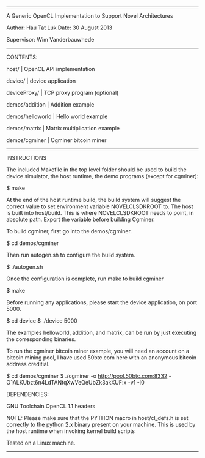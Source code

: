 -----------------------------------------------

 A Generic OpenCL Implementation to Support Novel Architectures

 Author: Hau Tat Luk
 Date: 30 August 2013

 Supervisor: Wim Vanderbauwhede

-----------------------------------------------

 CONTENTS:

 host/             | OpenCL API implementation

 device/           | device application

 deviceProxy/      | TCP proxy program (optional)

 demos/addition    | Addition example

 demos/helloworld  | Hello world example

 demos/matrix      | Matrix multiplication example

 demos/cgminer     | Cgminer bitcoin miner

-----------------------------------------------

 INSTRUCTIONS

 The included Makefile in the top level folder
 should be used to build the device simulator, the host runtime, 
 the demo programs (except for cgminer):

 $ make
 
 At the end of the host runtime build, the build system will suggest
 the correct value to set environment variable NOVELCLSDKROOT to.
 The host is built into host/build. This is where NOVELCLSDKROOT needs
 to point, in absolute path.
 Export the variable before building Cgminer.

 To build cgminer, first go into the demos/cgminer.

 $ cd demos/cgminer

 Then run autogen.sh to configure the build system. 

 $ ./autogen.sh

 Once the configuration is complete, run make to build cgminer

 $ make


 Before running any applications, please start the device application, on port 5000.

 $ cd device
 $ ./device 5000
 
 The examples helloworld, addition, and matrix, can be run by just executing the corresponding binaries.


 To run the cgminer bitcoin miner example, you will need an account on a bitcoin mining pool,
 I have used 50btc.com here with an anonymous bitcoin address creditial. 

 $ cd demos/cgminer 
 $ ./cgminer -o http://pool.50btc.com:8332 -O1ALKUbzt6n4LdTANtqXwVeQeUbZk3akXUF:x -v1 -I0


 
 DEPENDENCIES:

 GNU Toolchain
 OpenCL 1.1 headers

 NOTE: Please make sure that the PYTHON macro
       in host/cl_defs.h is set correctly to
       the python 2.x binary present on your
       machine. This is used by the host runtime 
       when invoking kernel build scripts


 Tested on a Linux machine.

-----------------------------------------------
